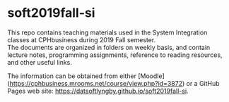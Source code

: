 # soft2019fall-si

This repo contains teaching materials used in the System Integration classes at CPHbusiness during 2019 Fall semester.<br>
The documents are organized in folders on weekly basis, and contain lecture notes, programming assignments, reference to reading resources, and other useful links.

The information can be obtained from either [Moodle] (https://cphbusiness.mrooms.net/course/view.php?id=3872) or a GitHub Pages web site: https://datsoftlyngby.github.io/soft2019fall-si.


